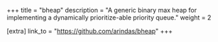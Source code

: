 +++
title = "bheap"
description = "A generic binary max heap for implementing a dynamically prioritize-able priority queue."
weight = 2


[extra]
link_to = "https://github.com/arindas/bheap"
+++

